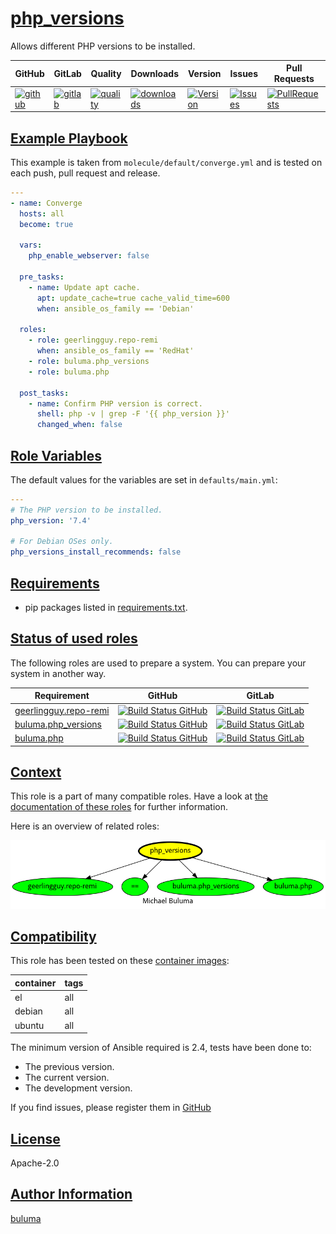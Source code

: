 # [php_versions](#php_versions)

Allows different PHP versions to be installed.

|GitHub|GitLab|Quality|Downloads|Version|Issues|Pull Requests|
|------|------|-------|---------|-------|------|-------------|
|[![github](https://github.com/buluma/ansible-role-php_versions/workflows/Ansible%20Molecule/badge.svg)](https://github.com/buluma/ansible-role-php_versions/actions)|[![gitlab](https://gitlab.com/buluma/ansible-role-php_versions/badges/master/pipeline.svg)](https://gitlab.com/buluma/ansible-role-php_versions)|[![quality](https://img.shields.io/ansible/quality/58485)](https://galaxy.ansible.com/buluma/php_versions)|[![downloads](https://img.shields.io/ansible/role/d/58485)](https://galaxy.ansible.com/buluma/php_versions)|[![Version](https://img.shields.io/github/release/buluma/ansible-role-php_versions.svg)](https://github.com/buluma/ansible-role-php_versions/releases/)|[![Issues](https://img.shields.io/github/issues/buluma/ansible-role-php_versions.svg)](https://github.com/buluma/ansible-role-php_versions/issues/)|[![PullRequests](https://img.shields.io/github/issues-pr/buluma/ansible-role-php_versions.svg)](https://github.com/buluma/ansible-role-php_versions/pulls/)|

## [Example Playbook](#example-playbook)

This example is taken from `molecule/default/converge.yml` and is tested on each push, pull request and release.
```yaml
---
- name: Converge
  hosts: all
  become: true

  vars:
    php_enable_webserver: false

  pre_tasks:
    - name: Update apt cache.
      apt: update_cache=true cache_valid_time=600
      when: ansible_os_family == 'Debian'

  roles:
    - role: geerlingguy.repo-remi
      when: ansible_os_family == 'RedHat'
    - role: buluma.php_versions
    - role: buluma.php

  post_tasks:
    - name: Confirm PHP version is correct.
      shell: php -v | grep -F '{{ php_version }}'
      changed_when: false
```


## [Role Variables](#role-variables)

The default values for the variables are set in `defaults/main.yml`:
```yaml
---
# The PHP version to be installed.
php_version: '7.4'

# For Debian OSes only.
php_versions_install_recommends: false
```

## [Requirements](#requirements)

- pip packages listed in [requirements.txt](https://github.com/buluma/ansible-role-php_versions/blob/main/requirements.txt).

## [Status of used roles](#status-of-requirements)

The following roles are used to prepare a system. You can prepare your system in another way.

| Requirement | GitHub | GitLab |
|-------------|--------|--------|
|[geerlingguy.repo-remi](https://galaxy.ansible.com/buluma/geerlingguy.repo-remi)|[![Build Status GitHub](https://github.com/buluma/geerlingguy.repo-remi/workflows/Ansible%20Molecule/badge.svg)](https://github.com/buluma/geerlingguy.repo-remi/actions)|[![Build Status GitLab ](https://gitlab.com/buluma/geerlingguy.repo-remi/badges/master/pipeline.svg)](https://gitlab.com/buluma/geerlingguy.repo-remi)|
|[buluma.php_versions](https://galaxy.ansible.com/buluma/php_versions)|[![Build Status GitHub](https://github.com/buluma/ansible-role-php_versions/workflows/Ansible%20Molecule/badge.svg)](https://github.com/buluma/ansible-role-php_versions/actions)|[![Build Status GitLab ](https://gitlab.com/buluma/ansible-role-php_versions/badges/master/pipeline.svg)](https://gitlab.com/buluma/ansible-role-php_versions)|
|[buluma.php](https://galaxy.ansible.com/buluma/php)|[![Build Status GitHub](https://github.com/buluma/ansible-role-php/workflows/Ansible%20Molecule/badge.svg)](https://github.com/buluma/ansible-role-php/actions)|[![Build Status GitLab ](https://gitlab.com/buluma/ansible-role-php/badges/master/pipeline.svg)](https://gitlab.com/buluma/ansible-role-php)|

## [Context](#context)

This role is a part of many compatible roles. Have a look at [the documentation of these roles](https://buluma.co.ke/) for further information.

Here is an overview of related roles:

![dependencies](https://raw.githubusercontent.com/buluma/ansible-role-php_versions/png/requirements.png "Dependencies")

## [Compatibility](#compatibility)

This role has been tested on these [container images](https://hub.docker.com/u/buluma):

|container|tags|
|---------|----|
|el|all|
|debian|all|
|ubuntu|all|

The minimum version of Ansible required is 2.4, tests have been done to:

- The previous version.
- The current version.
- The development version.



If you find issues, please register them in [GitHub](https://github.com/buluma/ansible-role-php_versions/issues)

## [License](#license)

Apache-2.0

## [Author Information](#author-information)

[buluma](https://buluma.github.io/)
